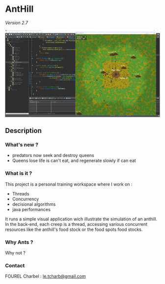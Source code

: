 # AntHill

*Version 2.7*

![screenshot](https://github.com/Tohll/Thread_fourmiliere/raw/Master/screenshot.jpg)

## Description

### What's new ?

 - predators now seek and destroy queens
 - Queens lose life is can't eat, and regenerate slowly if can eat

### What is it ?

This project is a personal training workspace where I work on :
- Threads
- Concurrency
- decisional algorithms
- java performances

It runs a simple visual application wich illustrate the simulation of an anthill. In the back-end, each creep is a thread, accessing various concurrent resources like the anthill's food stock or the food spots food stocks.

### Why Ants ?

Why not ?

### Contact

FOUREL Charbel : le.tcharb@gmail.com